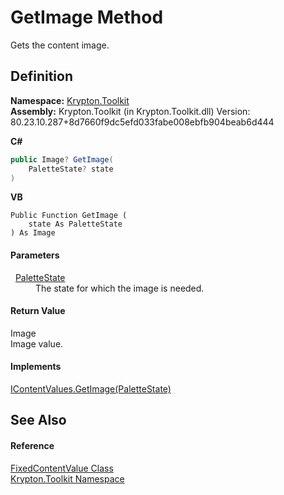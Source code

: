 # GetImage Method


Gets the content image.



## Definition
**Namespace:** <a href="79d2eac2-21f4-54ff-7552-b20c33c30600.md">Krypton.Toolkit</a>  
**Assembly:** Krypton.Toolkit (in Krypton.Toolkit.dll) Version: 80.23.10.287+8d7660f9dc5efd033fabe008ebfb904beab6d444

**C#**
``` C#
public Image? GetImage(
	PaletteState? state
)
```
**VB**
``` VB
Public Function GetImage ( 
	state As PaletteState
) As Image
```



#### Parameters
<dl><dt>  <a href="93e626cd-00cf-240e-06c6-ab4d47e982ba.md">PaletteState</a></dt><dd>The state for which the image is needed.</dd></dl>

#### Return Value
Image  
Image value.

#### Implements
<a href="63d72843-7683-934f-115a-5cfcb4fed432.md">IContentValues.GetImage(PaletteState)</a>  


## See Also


#### Reference
<a href="87f3e96f-dabb-7115-7a4a-4979fdf80bf4.md">FixedContentValue Class</a>  
<a href="79d2eac2-21f4-54ff-7552-b20c33c30600.md">Krypton.Toolkit Namespace</a>  
